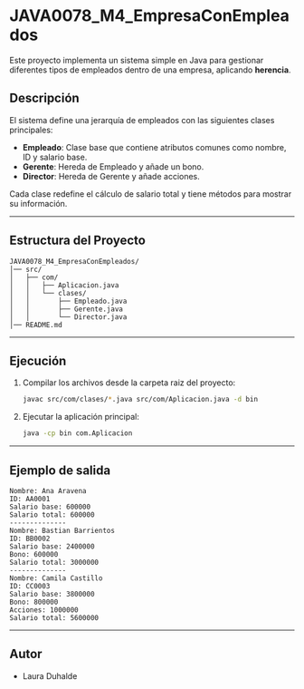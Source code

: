 # JAVA0078_M4_EmpresaConEmpleados

Este proyecto implementa un sistema simple en Java para gestionar diferentes tipos de empleados dentro de una empresa, aplicando **herencia**.

## Descripción
El sistema define una jerarquía de empleados con las siguientes clases principales:

- **Empleado**: Clase base que contiene atributos comunes como nombre, ID y salario base.
- **Gerente**: Hereda de Empleado y añade un bono.
- **Director**: Hereda de Gerente y añade acciones.

Cada clase redefine el cálculo de salario total y tiene métodos para mostrar su información.

---
## Estructura del Proyecto
```
JAVA0078_M4_EmpresaConEmpleados/
│── src/
│   ├── com/
│   │   ├── Aplicacion.java
│   │   └── clases/
│   │       ├── Empleado.java
│   │       ├── Gerente.java
│   │       └── Director.java
│── README.md
```

---
## Ejecución
1. Compilar los archivos desde la carpeta raiz del proyecto:
   ```bash
   javac src/com/clases/*.java src/com/Aplicacion.java -d bin
   ```

2. Ejecutar la aplicación principal:
   ```bash
   java -cp bin com.Aplicacion
   ```

---
## Ejemplo de salida
```
Nombre: Ana Aravena
ID: AA0001
Salario base: 600000
Salario total: 600000
--------------
Nombre: Bastian Barrientos
ID: BB0002
Salario base: 2400000
Bono: 600000
Salario total: 3000000
--------------
Nombre: Camila Castillo
ID: CC0003
Salario base: 3800000
Bono: 800000
Acciones: 1000000
Salario total: 5600000
```

---
## Autor
- Laura Duhalde
